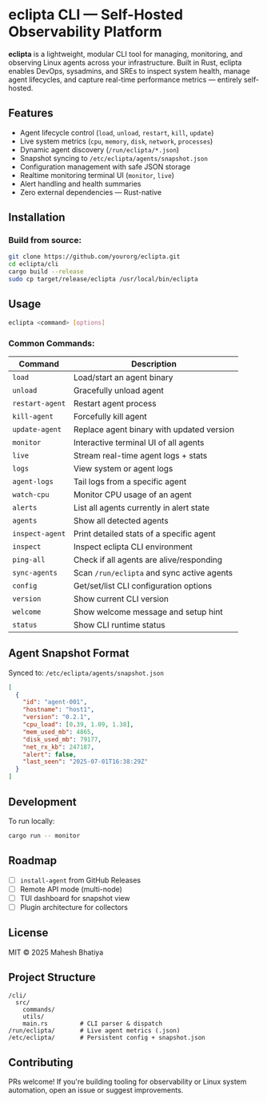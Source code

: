 # eclipta CLI — Self-Hosted Observability Platform

**eclipta** is a lightweight, modular CLI tool for managing, monitoring, and observing Linux agents across your infrastructure. Built in Rust, eclipta enables DevOps, sysadmins, and SREs to inspect system health, manage agent lifecycles, and capture real-time performance metrics — entirely self-hosted.

## Features

- Agent lifecycle control (`load`, `unload`, `restart`, `kill`, `update`)
- Live system metrics (`cpu`, `memory`, `disk`, `network`, `processes`)
- Dynamic agent discovery (`/run/eclipta/*.json`)
- Snapshot syncing to `/etc/eclipta/agents/snapshot.json`
- Configuration management with safe JSON storage
- Realtime monitoring terminal UI (`monitor`, `live`)
- Alert handling and health summaries
- Zero external dependencies — Rust-native

## Installation

### Build from source:
```bash
git clone https://github.com/yourorg/eclipta.git
cd eclipta/cli
cargo build --release
sudo cp target/release/eclipta /usr/local/bin/eclipta
```

## Usage

```bash
eclipta <command> [options]
```

### Common Commands:

| Command           | Description                                  |
|-------------------|----------------------------------------------|
| `load`            | Load/start an agent binary                   |
| `unload`          | Gracefully unload agent                      |
| `restart-agent`   | Restart agent process                        |
| `kill-agent`      | Forcefully kill agent                        |
| `update-agent`    | Replace agent binary with updated version    |
| `monitor`         | Interactive terminal UI of all agents       |
| `live`            | Stream real-time agent logs + stats          |
| `logs`            | View system or agent logs                    |
| `agent-logs`      | Tail logs from a specific agent              |
| `watch-cpu`       | Monitor CPU usage of an agent                |
| `alerts`          | List all agents currently in alert state     |
| `agents`          | Show all detected agents                     |
| `inspect-agent`   | Print detailed stats of a specific agent     |
| `inspect`         | Inspect eclipta CLI environment              |
| `ping-all`        | Check if all agents are alive/responding     |
| `sync-agents`     | Scan `/run/eclipta` and sync active agents   |
| `config`          | Get/set/list CLI configuration options       |
| `version`         | Show current CLI version                     |
| `welcome`         | Show welcome message and setup hint          |
| `status`          | Show CLI runtime status                      |

## Agent Snapshot Format

Synced to: `/etc/eclipta/agents/snapshot.json`

```json
[
  {
    "id": "agent-001",
    "hostname": "host1",
    "version": "0.2.1",
    "cpu_load": [0.39, 1.09, 1.38],
    "mem_used_mb": 4865,
    "disk_used_mb": 79177,
    "net_rx_kb": 247187,
    "alert": false,
    "last_seen": "2025-07-01T16:38:29Z"
  }
]
```

## Development

To run locally:

```bash
cargo run -- monitor
```

## Roadmap

- [ ] `install-agent` from GitHub Releases
- [ ] Remote API mode (multi-node)
- [ ] TUI dashboard for snapshot view
- [ ] Plugin architecture for collectors

## License

MIT © 2025 Mahesh Bhatiya

## Project Structure

```
/cli/
  src/
    commands/
    utils/
    main.rs         # CLI parser & dispatch
/run/eclipta/       # Live agent metrics (.json)
/etc/eclipta/       # Persistent config + snapshot.json
```

## Contributing

PRs welcome! If you're building tooling for observability or Linux system automation, open an issue or suggest improvements.